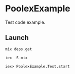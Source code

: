 # PoolexExample

Test code example.

## Launch

```shell
mix deps.get

iex -S mix

iex> PoolexExample.Test.start
```
